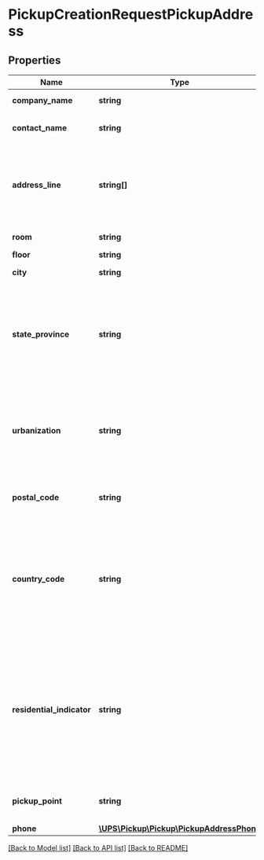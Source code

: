 # PickupCreationRequestPickupAddress

## Properties
Name | Type | Description | Notes
------------ | ------------- | ------------- | -------------
**company_name** | **string** | Company name | 
**contact_name** | **string** | Name of contact person | 
**address_line** | **string[]** | Detailed street address. For Jan. 2010 release, only one AddressLine is allowed | 
**room** | **string** | Room number | [optional] 
**floor** | **string** | Floor number | [optional] 
**city** | **string** | City or equivalent | 
**state_province** | **string** | State or province for postal countries; county for Ireland (IE) and district code for Hong Kong (HK) | [optional] 
**urbanization** | **string** | Barrio for Mexico (MX) Urbanization for Puerto Rico (PR) Shire for United Kingdom (UK) | [optional] 
**postal_code** | **string** | Postal code or equivalent for postal countries | [optional] 
**country_code** | **string** | The pickup country or territory code as defined by ISO-3166.  Refer to Country or Territory Codes in the Appendix for valid values. | 
**residential_indicator** | **string** | Indicates if the pickup address is commercial or residential.  Valid values: Y &#x3D; Residential address N &#x3D; Non-residential (Commercial) address (default) | 
**pickup_point** | **string** | The specific spot to pickup at the address. | [optional] 
**phone** | [**\UPS\Pickup\Pickup\PickupAddressPhone**](PickupAddressPhone.md) |  | 

[[Back to Model list]](../../README.md#documentation-for-models) [[Back to API list]](../../README.md#documentation-for-api-endpoints) [[Back to README]](../../README.md)

